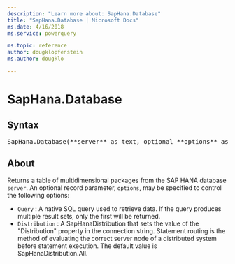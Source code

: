 ```yaml
---
description: "Learn more about: SapHana.Database"
title: "SapHana.Database | Microsoft Docs"
ms.date: 4/16/2018
ms.service: powerquery

ms.topic: reference
author: dougklopfenstein
ms.author: dougklo

---
```

# SapHana.Database

## Syntax

<pre>
SapHana.Database(**server** as text, optional **options** as nullable record) as table
</pre>

## About
Returns a table of multidimensional packages from the SAP HANA database `server`. An optional record parameter, `options`, may be specified to control the following options: 
*  `Query` : A native SQL query used to retrieve data. If the query produces multiple result sets, only the first will be returned.
*  `Distribution` : A SapHanaDistribution that sets the value of the &quot;Distribution&quot; property in the connection string. Statement routing is the method of evaluating the correct server node of a distributed system before statement execution. The default value is SapHanaDistribution.All.
  
